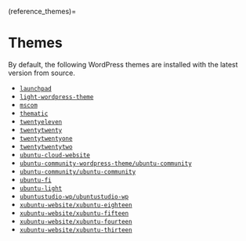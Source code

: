 (reference_themes)=

# Themes

By default, the following WordPress themes are installed with the latest version from source.

- [`launchpad`](https://git.launchpad.net/~canonical-sysadmins/wordpress/+git/wp-theme-launchpad)
- [`light-wordpress-theme`](https://git.launchpad.net/~canonical-sysadmins/ubuntu-community-webthemes/+git/light-wordpress-theme)
- [`mscom`](https://git.launchpad.net/~canonical-sysadmins/wordpress/+git/wp-theme-mscom)
- [`thematic`](https://git.launchpad.net/~canonical-sysadmins/wordpress/+git/wp-theme-thematic)
- [`twentyeleven`](https://git.launchpad.net/~canonical-sysadmins/wordpress/+git/wp-theme-twentyeleven)
- [`twentytwenty`](https://git.launchpad.net/~canonical-sysadmins/wordpress/+git/wp-theme-twentyeleven)
- [`twentytwentyone`](https://git.launchpad.net/~canonical-sysadmins/wordpress/+git/wp-theme-twentyeleven)
- [`twentytwentytwo`](https://git.launchpad.net/~canonical-sysadmins/wordpress/+git/wp-theme-twentyeleven)
- [`ubuntu-cloud-website`](https://git.launchpad.net/~canonical-sysadmins/ubuntu-cloud-website/+git/ubuntu-cloud-website)
- [`ubuntu-community-wordpress-theme/ubuntu-community`](https://git.launchpad.net/~canonical-sysadmins/ubuntu-community-wordpress-theme/+git/ubuntu-community-wordpress-theme)
- [`ubuntu-community/ubuntu-community`](https://git.launchpad.net/~canonical-sysadmins/wordpress/+git/wp-theme-ubuntu-community)
- [`ubuntu-fi`](https://git.launchpad.net/~canonical-sysadmins/wordpress/+git/wp-theme-ubuntu-fi)
- [`ubuntu-light`](https://git.launchpad.net/~canonical-sysadmins/wordpress/+git/wp-theme-ubuntu-light)
- [`ubuntustudio-wp/ubuntustudio-wp`](https://git.launchpad.net/~canonical-sysadmins/wordpress/+git/wp-theme-ubuntustudio-wp)
- [`xubuntu-website/xubuntu-eighteen`](https://git.launchpad.net/~canonical-sysadmins/wordpress/+git/wp-theme-xubuntu-website)
- [`xubuntu-website/xubuntu-fifteen`](https://git.launchpad.net/~canonical-sysadmins/wordpress/+git/wp-theme-xubuntu-website)
- [`xubuntu-website/xubuntu-fourteen`](https://git.launchpad.net/~canonical-sysadmins/wordpress/+git/wp-theme-xubuntu-website)
- [`xubuntu-website/xubuntu-thirteen`](https://git.launchpad.net/~canonical-sysadmins/wordpress/+git/wp-theme-xubuntu-website)